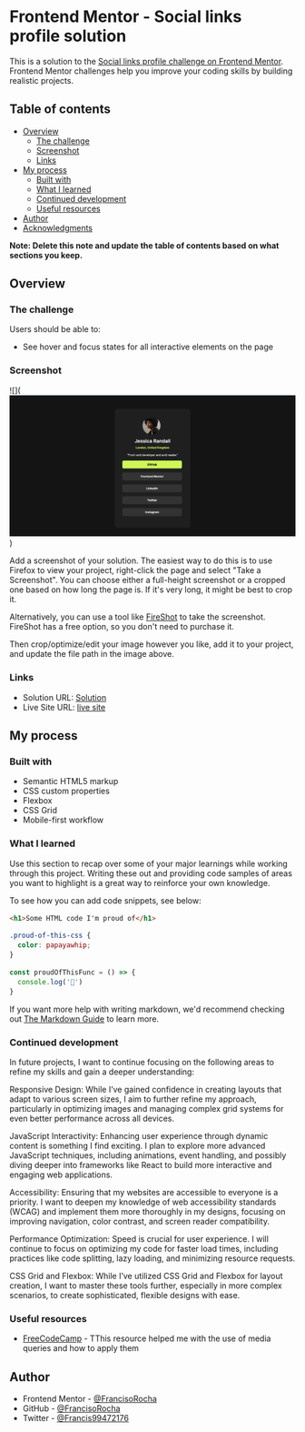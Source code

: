 # Frontend Mentor - Social links profile solution

This is a solution to the [Social links profile challenge on Frontend Mentor](https://www.frontendmentor.io/challenges/social-links-profile-UG32l9m6dQ). Frontend Mentor challenges help you improve your coding skills by building realistic projects. 

## Table of contents

- [Overview](#overview)
  - [The challenge](#the-challenge)
  - [Screenshot](#screenshot)
  - [Links](#links)
- [My process](#my-process)
  - [Built with](#built-with)
  - [What I learned](#what-i-learned)
  - [Continued development](#continued-development)
  - [Useful resources](#useful-resources)
- [Author](#author)
- [Acknowledgments](#acknowledgments)

**Note: Delete this note and update the table of contents based on what sections you keep.**

## Overview

### The challenge

Users should be able to:

- See hover and focus states for all interactive elements on the page

### Screenshot

![](![alt text](image.png))

Add a screenshot of your solution. The easiest way to do this is to use Firefox to view your project, right-click the page and select "Take a Screenshot". You can choose either a full-height screenshot or a cropped one based on how long the page is. If it's very long, it might be best to crop it.

Alternatively, you can use a tool like [FireShot](https://getfireshot.com/) to take the screenshot. FireShot has a free option, so you don't need to purchase it. 

Then crop/optimize/edit your image however you like, add it to your project, and update the file path in the image above.

### Links

- Solution URL: [Solution](https://github.com/FrancisoRocha/social-links-profile)
- Live Site URL: [live site](https://social-links-profile-three-gamma.vercel.app/)

## My process

### Built with

- Semantic HTML5 markup
- CSS custom properties
- Flexbox
- CSS Grid
- Mobile-first workflow


### What I learned

Use this section to recap over some of your major learnings while working through this project. Writing these out and providing code samples of areas you want to highlight is a great way to reinforce your own knowledge.

To see how you can add code snippets, see below:

```html
<h1>Some HTML code I'm proud of</h1>
```
```css
.proud-of-this-css {
  color: papayawhip;
}
```
```js
const proudOfThisFunc = () => {
  console.log('🎉')
}
```

If you want more help with writing markdown, we'd recommend checking out [The Markdown Guide](https://www.markdownguide.org/) to learn more.


### Continued development

In future projects, I want to continue focusing on the following areas to refine my skills and gain a deeper understanding:

Responsive Design: While I’ve gained confidence in creating layouts that adapt to various screen sizes, I aim to further refine my approach, particularly in optimizing images and managing complex grid systems for even better performance across all devices.

JavaScript Interactivity: Enhancing user experience through dynamic content is something I find exciting. I plan to explore more advanced JavaScript techniques, including animations, event handling, and possibly diving deeper into frameworks like React to build more interactive and engaging web applications.

Accessibility: Ensuring that my websites are accessible to everyone is a priority. I want to deepen my knowledge of web accessibility standards (WCAG) and implement them more thoroughly in my designs, focusing on improving navigation, color contrast, and screen reader compatibility.

Performance Optimization: Speed is crucial for user experience. I will continue to focus on optimizing my code for faster load times, including practices like code splitting, lazy loading, and minimizing resource requests.

CSS Grid and Flexbox: While I’ve utilized CSS Grid and Flexbox for layout creation, I want to master these tools further, especially in more complex scenarios, to create sophisticated, flexible designs with ease.

### Useful resources

- [FreeCodeCamp](https://www.freecodecamp.org/espanol/news/ejemplo-css-media-query-ancho-de-pantalla-max-y-min-para-diseno-adaptable-en-movil/) - TThis resource helped me with the use of media queries and how to apply them

## Author

- Frontend Mentor - [@FrancisoRocha](https://www.frontendmentor.io/profile/FrancisoRocha)
- GitHub - [@FrancisoRocha](https://github.com/FrancisoRocha)
- Twitter - [@Francis99472176](https://x.com/Francis99472176)
